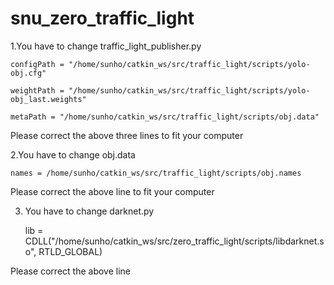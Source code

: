 # snu_zero_traffic_light
1.You have to change traffic_light_publisher.py

    configPath = "/home/sunho/catkin_ws/src/traffic_light/scripts/yolo-obj.cfg"
    
    weightPath = "/home/sunho/catkin_ws/src/traffic_light/scripts/yolo-obj_last.weights"
    
    metaPath = "/home/sunho/catkin_ws/src/traffic_light/scripts/obj.data"
    
 Please correct the above three lines to fit your computer
 
2.You have to change obj.data

    names = /home/sunho/catkin_ws/src/traffic_light/scripts/obj.names
    
 Please correct the above line to fit your computer
 
 3. You have to change darknet.py

    lib = CDLL("/home/sunho/catkin_ws/src/zero_traffic_light/scripts/libdarknet.so", RTLD_GLOBAL)

Please correct the above line
 
